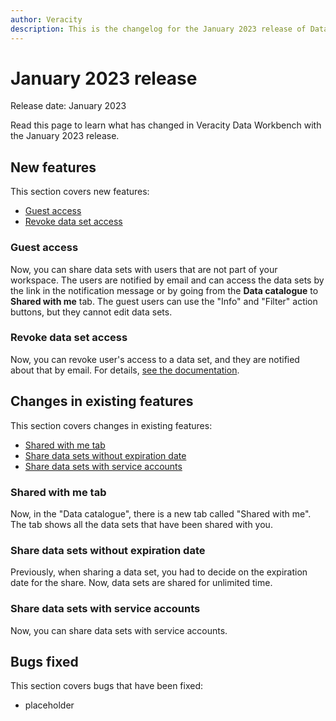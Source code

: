 ```yaml
---
author: Veracity
description: This is the changelog for the January 2023 release of Data Workbench.
---
```


# January 2023 release

Release date: January 2023

Read this page to learn what has changed in Veracity Data Workbench with the January 2023 release.

## New features

This section covers new features:
* [Guest access](#guest-access)
* [Revoke data set access](#revoke-data-set-access)

### Guest access
Now, you can share data sets with users that are not part of your workspace. The users are notified by email and can access the data sets by the link in the notification message or by going from the **Data catalogue** to **Shared with me** tab.
The guest users can use the "Info" and "Filter" action buttons, but they cannot edit data sets.

### Revoke data set access
Now, you can revoke user's access to a data set, and they are notified about that by email. For details, [see the documentation](../dataworkbench.md#to-revoke-access-to-a-data-set).

## Changes in existing features

This section covers changes in existing features:
* [Shared with me tab](#shared-with-me-tab)
* [Share data sets without expiration date](#share-data-sets-without-expiration-date)
* [Share data sets with service accounts](#share-data-sets-with-service-accounts)

### Shared with me tab
Now, in the "Data catalogue", there is a new tab called "Shared with me". The tab shows all the data sets that have been shared with you.

### Share data sets without expiration date
Previously, when sharing a data set, you had to decide on the expiration date for the share. Now, data sets are shared for unlimited time.

### Share data sets with service accounts
Now, you can share data sets with service accounts.

## Bugs fixed

This section covers bugs that have been fixed:
* placeholder